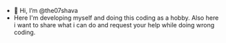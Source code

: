 - 👋 Hi, I’m @the07shava
- Here I'm developing myself and doing this coding as a hobby. Also here i want to share what i can do and request your help while doing wrong coding.
<!---
the07shava/the07shava is a ✨ special ✨ repository because its `README.md` (this file) appears on your GitHub profile.
You can click the Preview link to take a look at your changes.
--->
